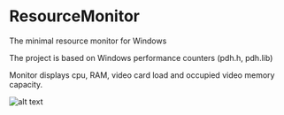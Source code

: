 # ResourceMonitor
The minimal resource monitor for Windows

The project is based on Windows performance counters (pdh.h, pdh.lib)

Monitor displays cpu, RAM, video card load and occupied video memory capacity.

![alt text]([http://url/to/img.png](https://i.postimg.cc/xTF4wQby/image.png))

